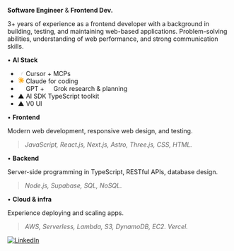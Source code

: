 **Software Engineer** & **Frontend Dev.**

3+ years of experience as a frontend developer with a background in building, testing, and maintaining web-based applications. Problem-solving abilities, understanding of web performance, and strong communication skills.

• **AI Stack**
- <img src="src/cursor-opt.webp" width="14px" alt="Cursor.ai" /> Cursor + MCPs
- <img src="src/claude.svg" width="14px" alt="Claude.ai" /> Claude for coding
- <img src="src/openai.svg" width="14px" alt="OpenAI" /> GPT + <img src="src/grok.svg" width="13px" alt="Grok.ai" /> Grok research & planning
- ▲ AI SDK TypeScript toolkit
- ▲ V0 UI


• **Frontend**

Modern web development, responsive web design, and testing.

> _JavaScript, React.js, Next.js, Astro, Three.js, CSS, HTML._


• **Backend**

Server-side programming in TypeScript, RESTful APIs, database design.

> _Node.js, Supabase, SQL, NoSQL._

• **Cloud & infra**

Experience deploying and scaling apps.
> _AWS, Serverless, Lambda, S3, DynamoDB, EC2. Vercel._

<!--
<a href="https://cv.gustn.co" target="_blank">
  <img alt="Gustn.co" src="https://img.shields.io/badge/cv-gustn.co-blue">
</a>
-->
<a href="https://www.linkedin.com/in/agustinlzn" target="_blank"><img src="https://img.shields.io/badge/LinkedIn-%230077B5.svg?&style=flat-square&logo=linkedin&logoColor=white" alt="LinkedIn"></a>
